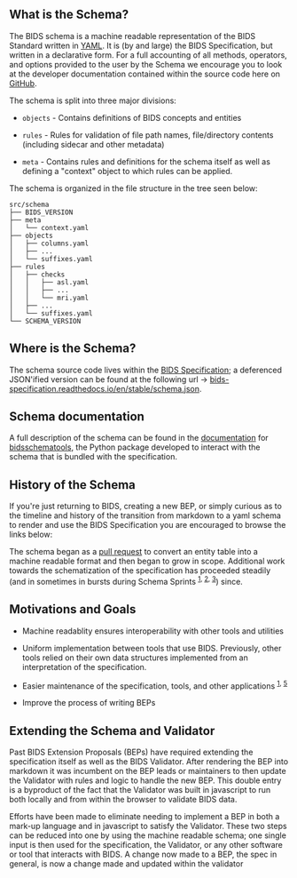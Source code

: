 ## What is the Schema?

The BIDS schema is a machine readable representation of the BIDS Standard
written in [YAML](https://en.wikipedia.org/wiki/YAML).
It is (by and large) the BIDS Specification, but written in a declarative form.
For a full accounting of all methods, operators, and options provided to the user
by the Schema we encourage you to look at the developer documentation
contained within the source code here on [GitHub][schema_readme.md].

The schema is split into three major divisions:

-   `objects` - Contains definitions of BIDS concepts and entities

-   `rules` - Rules for validation of file path names, file/directory contents
    (including sidecar and other metadata)

-   `meta` - Contains rules and definitions for the schema itself as well as defining
    a "context" object to which rules can be applied.

The schema is organized in the file structure in the tree seen below:

```text
src/schema
├── BIDS_VERSION
├── meta
│   └── context.yaml
├── objects
│   ├── columns.yaml
│   ├── ...
│   └── suffixes.yaml
├── rules
│   ├── checks
│   │   ├── asl.yaml
│   │   ├── ...
│   │   └── mri.yaml
│   ├── ...
│   └── suffixes.yaml
└── SCHEMA_VERSION
```

## Where is the Schema?

The schema source code lives within the [BIDS Specification][schema_source];
a deferenced JSON'ified version can be found at the following url ->
[bids-specification.readthedocs.io/en/stable/schema.json][jsonified_schema].

## Schema documentation

A full description of the schema can be found in the [documentation][bidsschematools_rtd]
for [bidsschematools][bidsschematools_pypi], the Python package developed to interact
with the schema that is bundled with the specification.

## History of the Schema

If you're just returning to BIDS, creating a new BEP, or simply curious as to the timeline and history
of the transition from markdown to a yaml schema to render and use the BIDS Specification
you are encouraged to browse the links below:

The schema began as a [pull request][start_of_schema] to convert an entity table
into a machine readable format and then began to grow in scope.
Additional work towards the schematization of the specification
has proceeded steadily (and in sometimes in bursts during Schema Sprints
<sup>[1][bids sprint 1 discussion], [2][bids sprint 2 discussion], [3][bids sprint 3 discussion]</sup>) since.

## Motivations and Goals

-   Machine readablity ensures interoperability with other tools and utilities

-   Uniform implementation between tools that use BIDS.
    Previously, other tools relied on their own data structures implemented from an interpretation of the specification.

-   Easier maintenance of the specification, tools, and other applications
    <sup>[1][start_of_schema], [5][bids_schema_validation_for_datatypes]</sup>

-   Improve the process of writing BEPs

## Extending the Schema and Validator

Past BIDS Extension Proposals (BEPs) have required extending the specification itself as well as the BIDS Validator.
After rendering the BEP into markdown it was incumbent on the BEP leads or maintainers
to then update the Validator with rules and logic to handle the new BEP.
This double entry is a byproduct of the fact that the Validator was built in javascript
to run both locally and from within the browser to validate BIDS data.

Efforts have been made to eliminate needing to implement a BEP in both a mark-up language
and in javascript to satisfy the Validator.
These two steps can be reduced into one
by using the machine readable schema; one single input is then used for the specification, the Validator,
or any other software or tool that interacts with BIDS.
A change now made to a BEP, the spec in general, is now a change made and updated within the validator

<!-- [state_of_the_schema_presentation]: https://docs.google.com/presentation/d/1ldEbElaFm__jtkLoEcn2PQ-LGj1dfmdjWxDvE11eiNk/edit?usp=sharing -->
[start_of_schema]: https://github.com/bids-standard/bids-specification/issues/466
[bids_schema_validation_for_datatypes]: https://github.com/bids-standard/bids-validator/pull/1325

[bids sprint 1 discussion]: https://bit.ly/pdx-bids-sprint
[bids sprint 2 discussion]: https://docs.google.com/document/d/1UmcNlv5Ly9Ko6UStJBPV4UGVARjdNtZWRx9OVTLsE7Q/edit?usp=sharing
[bids sprint 3 discussion]: https://docs.google.com/presentation/d/1j7kWyRpk3VPY7r4tsEzuAQ-jmn83iZkmXYtdriCJptg/edit?usp=sharing

[jsonified_schema]: https://bids-specification.readthedocs.io/en/stable/schema.json
[schema_readme.md]: https://github.com/bids-standard/bids-specification/blob/master/src/schema/README.md
[schema_source]: https://github.com/bids-standard/bids-specification/tree/master/src/schema
[bidsschematools_pypi]: https://pypi.org/project/bidsschematools/
[bidsschematools_rtd]: https://bidsschematools.readthedocs.io/en/latest/?badge=latest
